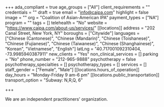 +++
ada_compliant = true
age_groups = ["All"]
client_requirements = ""
credentials = ""
draft = true
email = "info@caipa.com"
highlight = false
image = ""
org = "Coalition of Asian-American IPA"
payment_types = ["NA"]
program = ""
tags = []
telehealth = "No"
website = "https://www.caipa.com/about-us/services/"
[[locations]]
address = "202 Canal Street, New York, NY"
boroughs = ["Citywide"]
languages = ["Chinese (Cantonese)", "Chinese (Mandarin)", "Chinese (Toishanese)", "Chinese (Fujianese)", "Chinese (Taiwanese)", "Chinese (Shanghainese)", "Korean", "Vietnamese", "English"]
latLng = "40.717001092310404, -73.9985940387911"
new_clients = "Yes"
non_clinical_services = []
parking = "No"
phone_number = "212-965-9888"
psychotherapy = false
psychotherapy_specialties = []
psychotherapy_types = []
services = []
staff_gender = ["Female", "Male"]
[[locations.hours_of_operation]]
day_hours = "Monday-Friday 9 am-6 pm"
[[locations.public_transportation]]
transport_option = "Subway: N,R,Q, 6"

+++

We are an independent practitioners' organization.
